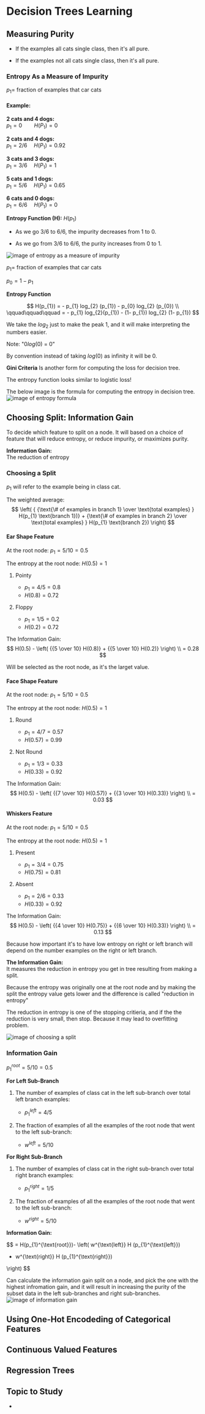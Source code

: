 # Decision Trees Learning


## Measuring Purity

- If the examples all cats single class, then it's all pure.

- If the examples not all cats single class, then it's all pure.

### Entropy As a Measure of Impurity

$p_{1} =$ fraction of examples that car cats


#### Example:

**2 cats and 4 dogs:**  
$p_{1} = 0  \;\;\;\;\;\;\;\;\; H(P_{1}) = 0$

**2 cats and 4 dogs:**  
$p_{1} = 2/6  \;\;\;\;\; H(P_{1}) = 0.92$

**3 cats and 3 dogs:**  
$p_{1} = 3/6  \;\;\;\;\; H(P_{1}) = 1$

**5 cats and 1 dogs:**  
$p_{1} = 5/6  \;\;\;\;\; H(P_{1}) = 0.65$

**6 cats and 0 dogs:**  
$p_{1} = 6/6  \;\;\;\;\; H(P_{1}) = 0$

**Entropy Function (H):**
$H(p_{1})$


- As we go 3/6 to 6/6, the impurity decreases from 1 to 0.

- As we go from 3/6 to 6/6, the purity increases from 0 to 1.


![image of entropy as a measure of impurity](images/Entropy-As-Measure-Of-Impurity.png)


$p_{1} =$ fraction of examples that car cats

$p_{0} = 1- p_{1}$


**Entropy Function**

$$
H(p_{1}) = - p_{1} log_{2} (p_{1}) - p_{0} log_{2} (p_{0}) \\
\qquad\qquad\qquad 
=  - p_{1} log_{2}(p_{1}) - (1- p_{1}) log_{2} (1- p_{1}) 
$$

We take the $log_{2}$ just to make the peak 1, and it will make interpreting the numbers easier.

Note: "$0log(0)$ = 0"

By convention instead of taking $log(0)$ as infinity it will be 0.


**Gini Criteria**
Is another form for computing the  loss for decision tree.


The entropy function looks similar to logistic loss!


The below image is the formula for computing the entropy in decision tree.
![image of entropy formula](images/Entropy-Formula.png)



## Choosing Split: Information Gain


To decide which feature to split on a node. It will based on a choice of feature that will reduce entropy, or reduce impurity, or maximizes purity.


**Information Gain:**  
The reduction of entropy 


### Choosing a Split

$p_{1}$ will refer to the example being in class cat.


The weighted average:
$$
\left(
{   
    {\text{\# of examples in branch 1}
    \over \text{total examples}
    }
H(p_{1} \text{branch 1})}
+
    {\text{\# of examples in branch 2}
    \over \text{total examples}
}
H(p_{1} \text{branch 2})
\right)
$$



#### Ear Shape Feature

At the root node: 
$p_{1} = 5/10 = 0.5$

The entropy at the root node: 
$H(0.5) = 1$

1. Pointy
   - $p_{1} = 4/5 = 0.8$
   - $H(0.8) = 0.72$

2. Floppy
   - $p_{1} = 1/5 = 0.2$
   - $H(0.2) = 0.72$

The Information Gain:
$$
H(0.5) -
\left(
{{5 \over 10} H(0.8)} + {{5 \over 10} H(0.2)}
\right) \\
= 0.28
$$

Will be selected as the root node, as it's the larget value.


#### Face Shape Feature

At the root node: 
$p_{1} = 5/10 = 0.5$

The entropy at the root node: 
$H(0.5) = 1$

1. Round
   - $p_{1} = 4/7 = 0.57$
   - $H(0.57) = 0.99$

2. Not Round
   - $p_{1} = 1/3 = 0.33$
   - $H(0.33) = 0.92$


The Information Gain:
$$
H(0.5) -
\left(
{{7 \over 10} H(0.57)} + {{3 \over 10} H(0.33)}
\right) \\
= 0.03
$$


#### Whiskers Feature

At the root node: 
$p_{1} = 5/10 = 0.5$

The entropy at the root node: 
$H(0.5) = 1$

1. Present
   - $p_{1} = 3/4 = 0.75$
   - $H(0.75) = 0.81$

2. Absent
   - $p_{1} = 2/6 = 0.33$
   - $H(0.33) = 0.92$


The Information Gain:
$$
H(0.5) -
\left(
{{4 \over 10} H(0.75)} + {{6 \over 10} H(0.33)}
\right) \\
= 0.13
$$


Because how important it's to have low entropy on right or left branch will depend on the number examples on the right or left branch.


**The Information Gain:**  
It measures the reduction in entropy you get in tree resulting from making a split.

Because the entropy was originally one at the root node and by making the split the entropy value gets lower and the difference is called "reduction in entropy"

The reduction in entropy is one of the stopping critieria, and if the the reduction is very small, then stop. Because it may lead to overfitting problem.

![image of choosing a split](images/Choosing-A-Split.png)


### Information Gain


$p_{1}^{root} = 5/10 = 0.5$

**For Left Sub-Branch**

1. The number of examples of class cat in the left sub-branch over total left branch examples:  
    - $p_{1}^{left} = 4/5$

2. The fraction of examples of all the examples of the root node that went to the left sub-branch:  
   - $w^{left} = 5/10$


**For Right Sub-Branch**

1. The number of examples of class cat in the right sub-branch over total right branch examples:  
    - $p_{1}^{right} = 1/5$

2. The fraction of examples of all the examples of the root node that went to the left sub-branch:  
    - $w^{right} = 5/10$



**Information Gain:**

$$
= H(p_{1}^{\text{root}})-
\left(
w^{\text{left}} H (p_{1}^{\text{left}})
+ w^{\text{right}} H (p_{1}^{\text{right}})

\right)
$$


Can calculate the information gain split on a node, and pick the one with the highest infromation gain, and it will result in increasing the purity of the subset data in the left sub-branches and right sub-branches.
![image of information gain](images/Information-Gain.png)


## Using One-Hot Encodeding of Categorical Features








## Continuous Valued Features








## Regression Trees







## Topic to Study

- 